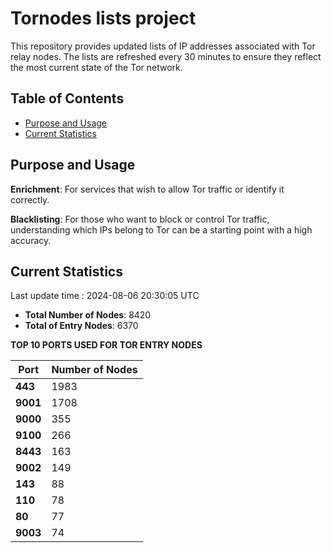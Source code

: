 # Tornodes lists project

This repository provides updated lists of IP addresses associated with Tor relay nodes. The lists are refreshed every 30 minutes to ensure they reflect the most current state of the Tor network.

## Table of Contents

- [Purpose and Usage](#purpose-and-usage)
- [Current Statistics](#current-statistics)


## Purpose and Usage

**Enrichment**: For services that wish to allow Tor traffic or identify it correctly.

**Blacklisting**: For those who want to block or control Tor traffic, understanding which IPs belong to Tor can be a starting point with a high accuracy.

## Current Statistics

Last update time : 2024-08-06 20:30:05 UTC

- **Total Number of Nodes**: 8420
- **Total of Entry Nodes**: 6370

**TOP 10 PORTS USED FOR TOR ENTRY NODES**

| **Port** | **Number of Nodes** |
|------|-----------------|
| **443**   | 1983  |
| **9001**   | 1708  |
| **9000**   | 355  |
| **9100**   | 266  |
| **8443**   | 163  |
| **9002**   | 149  |
| **143**   | 88  |
| **110**   | 78  |
| **80**   | 77  |
| **9003**   | 74  |

